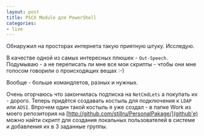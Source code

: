 ```yaml
---
layout: post
title: PSCX Module для PowerShell
categories:
- live
---
```


Обнаружил на просторах интернета такую приятную штуку. Исследую.

В качестве одной из самых интересных плюшек - `Out-Speech`. Подумываю - а не переписать ли мне все мои скрипты - чтобы они мне голосом говорили о происходящих вещах :-)

Вообще - больше командлетов, разных и нужных.

Очень огорчаюсь что закончилась подписка на `NetCmdLets` а покупать их - дорого. Теперь придётся создавать костыль для подключения к `LDAP` или `ADSI`. Впрочем один такой костыль я уже создал - в папке Work из моего репозитория на [http://github.com/stillru/PersonalPakage/](github'е) можно найти скрипт для создания локальных пользователей в системе и добавления их в 3 заданные группы.
